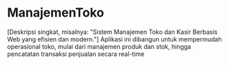 # ManajemenToko
 [Deskripsi singkat, misalnya: "Sistem Manajemen Toko dan Kasir Berbasis Web yang efisien dan modern."]  Aplikasi ini dibangun untuk mempermudah operasional toko, mulai dari manajemen produk dan stok, hingga pencatatan transaksi penjualan secara real-time
